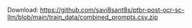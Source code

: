 Download: https://github.com/savi8sant8s/ptbr-post-ocr-sc-llm/blob/main/train_data/combined_prompts.csv.zip